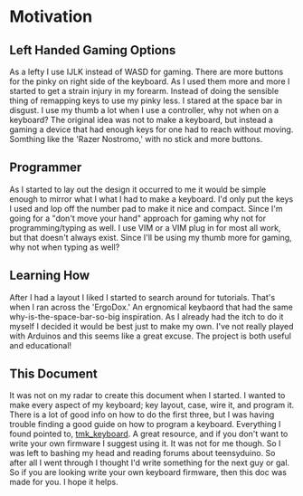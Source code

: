 # Motivation
## Left Handed Gaming Options
As a lefty I use IJLK instead of WASD for gaming. There are more buttons for the pinky on right side of the keyboard. As I used them more and more I started to get a strain injury in my forearm. Instead of doing the sensible thing of remapping keys to use my pinky less. I stared at the space bar in disgust. I use my thumb a lot when I use a controller, why not when on a keyboard? The original idea was not to make a keyboard, but instead a gaming a device that had enough keys for one had to reach without moving. Somthing like the 'Razer Nostromo,' with no stick and more buttons.
## Programmer
As I started to lay out the design it occurred to me it would be simple enough to mirror what I what I had to make a keyboard. I'd only put the keys I used and lop off the number pad to make it nice and compact. Since I'm going for a "don't move your hand" approach for gaming why not for programming/typing as well. I use VIM or a VIM plug in for most all work, but that doesn't always exist. Since I'll be using my thumb more for gaming, why not when typing as well?
## Learning How
After I had a layout I liked I started to search around for tutorials. That's when I ran across the 'ErgoDox.' An ergnomical keybaord that had the same why-is-the-space-bar-so-big inspiration. As I already had the itch to do it myself I decided it would be best just to make my own. I've not really played with Arduinos and this seems like a great excuse. The project is both useful and educational!
## This Document
It was not on my radar to create this document when I started. I wanted to make every aspect of my keyboard; key layout, case, wire it, and program it. There is a lot of good info on how to do the first three, but I was having trouble finding a good guide on how to program a keyboard. Everything I found pointed to, [tmk_keyboard](https://github.com/tmk/tmk_keyboard). A great resource, and if you don't want to write your own firmware I suggest using it. It was not for me though. So I was left to bashing my head and reading forums about teensyduino. So after all I went through I thought I'd write something for the next guy or gal. So if you are looking write your own keyboard firmware, then this doc was made for you. I hope it helps.
